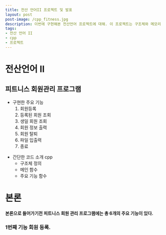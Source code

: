 ```yaml
---
title: 전산 언어II 프로젝트 및 발표
layout: post
post-image: /cpp_fitness.jpg
description: 이번에 구현해본 전산언어 프로젝트에 대해. 이 프로젝트는 구조체와 메모리 동적할당, 파일 입출력등의 기능등을 사용하였다. 
tags:
- 전산 언어 II
- cpp
- 프로젝트
---
```


# 전산언어 II 
## 피트니스 회원관리 프로그램

- 구현한 주요 기능
  1. 회원등록
  2. 등록된 회원 조회
  3. 생일 회원 조회 
  4. 회원 정보 출력 
  5. 회원 탈퇴 
  6. 파일 입출력
  7. 종료

[//]: # (|제목|내용| 비고  |)
[//]: # (|---|----|-----| )
[//]: # (|송우진|21살| 인제대 |)

- 간단한 코드 소개 cpp 
  - 구조체 정의
  - 메인 함수
  - 주요 기능 함수
# 본론

#### 본론으로 들어가기전 피트니스 회원 관리 프로그램에는 총 6개의 주요 기능이 있다.  
### 1번째 기능 회원 등록. 



